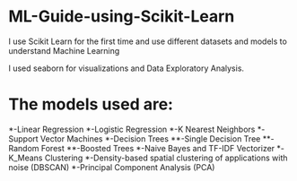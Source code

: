 # ML-Guide-using-Scikit-Learn
I use Scikit Learn for the first time and use different datasets and models to understand Machine Learning

I used seaborn for visualizations and Data Exploratory Analysis.

# The models used are:
*-Linear Regression
*-Logistic Regression
*-K Nearest Neighbors
*-Support Vector Machines
*-Decision Trees
  **-Single Decision Tree
  **-Random Forest
  **-Boosted Trees
*-Naive Bayes and TF-IDF Vectorizer
*-K_Means Clustering
*-Density-based spatial clustering of applications with noise (DBSCAN) 
*-Principal Component Analysis (PCA)
